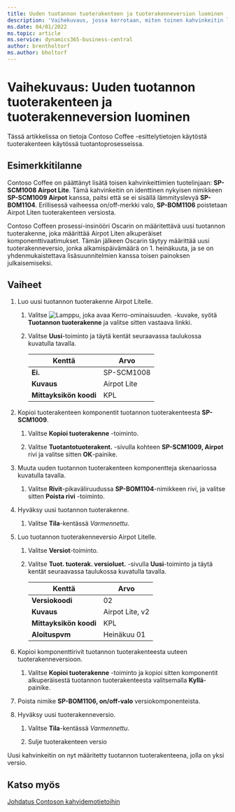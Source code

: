 ```yaml
---
title: Uuden tuotannon tuoterakenteen ja tuoterakenneversion luominen
description: 'Vaihekuvaus, jossa kerrotaan, miten toinen kahvinkeitin lisätään Contoso Coffee -tuotelinjaan Business Centralissa.'
ms.date: 04/01/2022
ms.topic: article
ms.service: dynamics365-business-central
author: brentholtorf
ms.author: bholtorf
---
```

# Vaihekuvaus: Uuden tuotannon tuoterakenteen ja tuoterakenneversion luominen

Tässä artikkelissa on tietoja Contoso Coffee -esittelytietojen käytöstä tuoterakenteen käytössä tuotantoprosesseissa.  

## Esimerkkitilanne

Contoso Coffee on päättänyt lisätä toisen kahvinkeittimien tuotelinjaan: **SP-SCM1008 Airpot Lite**. Tämä kahvinkeitin on identtinen nykyisen nimikkeen **SP-SCM1009 Airpot** kanssa, paitsi että se ei sisällä lämmityslevyä **SP-BOM1104**. Erillisessä vaiheessa on/off-merkki valo, **SP-BOM1106** poistetaan Airpot Liten tuoterakenteen versiosta.

Contoso Coffeen prosessi-insinööri Oscarin on määritettävä uusi tuotannon tuoterakenne, joka määrittää Airpot Liten alkuperäiset komponenttivaatimukset. Tämän jälkeen Oscarin täytyy määrittää uusi tuoterakenneversio, jonka alkamispäivämäärä on 1. heinäkuuta, ja se on yhdenmukaistettava lisäsuunnitelmien kanssa toisen painoksen julkaisemiseksi.

## Vaiheet

1. Luo uusi tuotannon tuoterakenne Airpot Litelle.

    1. Valitse ![Lamppu, joka avaa Kerro-ominaisuuden.](../../media/ui-search/search_small.png "Kerro, mitä haluat tehdä") -kuvake, syötä **Tuotannon tuoterakenne** ja valitse sitten vastaava linkki.  

    2. Valitse **Uusi**-toiminto ja täytä kentät seuraavassa taulukossa kuvatulla tavalla.  

        |Kenttä  |Arvo  |
        |---------|---------|
        |**Ei.** |SP-SCM1008|
        |**Kuvaus** |Airpot Lite|
        |**Mittayksikön koodi**|KPL  |

2. Kopioi tuoterakenteen komponentit tuotannon tuoterakenteesta **SP-SCM1009**.

    1. Valitse **Kopioi tuoterakenne** -toiminto.

    2. Valitse **Tuotantotuoterakent.** -sivulla kohteen **SP-SCM1009, Airpot** rivi ja valitse sitten **OK**-painike.

3. Muuta uuden tuotannon tuoterakenteen komponentteja skenaariossa kuvatulla tavalla.

    1. Valitse **Rivit**-pikaväliruudussa **SP-BOM1104**-nimikkeen rivi, ja valitse sitten **Poista rivi** -toiminto.  

4. Hyväksy uusi tuotannon tuoterakenne.  

    1. Valitse **Tila**-kentässä *Varmennettu*.  

5. Luo tuotannon tuoterakenneversio Airpot Litelle.

    1. Valitse **Versiot**-toiminto.

    2. Valitse **Tuot. tuoterak. versioluet.** -sivulla **Uusi**-toiminto ja täytä kentät seuraavassa taulukossa kuvatulla tavalla.  

        |Kenttä  |Arvo  |
        |---------|---------|
        |**Versiokoodi** |02|
        |**Kuvaus** |Airpot Lite, v2|
        |**Mittayksikön koodi**|KPL  |  
        |**Aloituspvm**|Heinäkuu 01  |  

6. Kopioi komponenttirivit tuotannon tuoterakenteesta uuteen tuoterakenneversioon.

    1. Valitse **Kopioi tuoterakenne** -toiminto ja kopioi sitten komponentit alkuperäisestä tuotannon tuoterakenteesta valitsemalla **Kyllä**-painike.

7. Poista nimike **SP-BOM1106, on/off-valo** versiokomponenteista.

8. Hyväksy uusi tuoterakenneversio.

    1. Valitse **Tila**-kentässä *Varmennettu*.  

    2. Sulje tuoterakenteen versio

Uusi kahvinkeitin on nyt määritetty tuotannon tuoterakenteena, jolla on yksi versio.  

## Katso myös

[Johdatus Contoson kahvidemotietoihin](../contoso-coffee-intro.md)  
